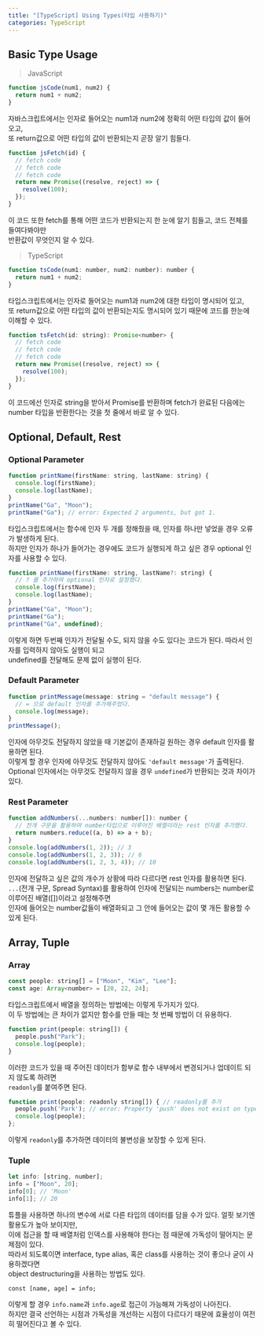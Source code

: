 ```yaml
---
title: "[TypeScript] Using Types(타입 사용하기)"
categories: TypeScript
---
```


## Basic Type Usage

> JavaScript

```jsx
function jsCode(num1, num2) {
  return num1 + num2;
}
```

자바스크립트에서는 인자로 들어오는 num1과 num2에 정확히 어떤 타입의 값이 들어오고,  
또 return값으로 어떤 타입의 값이 반환되는지 곧장 알기 힘들다.

```jsx
function jsFetch(id) {
  // fetch code
  // fetch code
  // fetch code
  return new Promise((resolve, reject) => {
    resolve(100);
  });
}
```

이 코드 또한 fetch를 통해 어떤 코드가 반환되는지 한 눈에 알기 힘들고, 코드 전체를 들여다봐야만  
반환값이 무엇인지 알 수 있다.

> TypeScript

```jsx
function tsCode(num1: number, num2: number): number {
  return num1 + num2;
}
```

타입스크립트에서는 인자로 들어오는 num1과 num2에 대한 타입이 명시되어 있고,  
또 return값으로 어떤 타입의 값이 반환되는지도 명시되어 있기 때문에 코드를 한눈에 이해할 수 있다.

```jsx
function tsFetch(id: string): Promise<number> {
  // fetch code
  // fetch code
  // fetch code
  return new Promise((resolve, reject) => {
    resolve(100);
  });
}
```

이 코드에선 인자로 string을 받아서 Promise를 반환하며 fetch가 완료된 다음에는  
number 타입을 반환한다는 것을 첫 줄에서 바로 알 수 있다.

## Optional, Default, Rest

### Optional Parameter

```jsx
function printName(firstName: string, lastName: string) {
  console.log(firstName);
  console.log(lastName);
}
printName("Ga", "Moon");
printName("Ga"); // error: Expected 2 arguments, but got 1.
```

타입스크립트에서는 함수에 인자 두 개를 정해줬을 때, 인자를 하나만 넣었을 경우 오류가 발생하게 된다.  
하지만 인자가 하나가 들어가는 경우에도 코드가 실행되게 하고 싶은 경우 optional 인자를 사용할 수 있다.

```jsx
function printName(firstName: string, lastName?: string) {
  // ? 를 추가하여 optional 인자로 설정했다.
  console.log(firstName);
  console.log(lastName);
}
printName("Ga", "Moon");
printName("Ga");
printName("Ga", undefined);
```

이렇게 하면 두번째 인자가 전달될 수도, 되지 않을 수도 있다는 코드가 된다. 따라서 인자를 입력하지 않아도 실행이 되고  
undefined를 전달해도 문제 없이 실행이 된다.

### Default Parameter

```jsx
function printMessage(message: string = "default message") {
  // = 으로 default 인자를 추가해주었다.
  console.log(message);
}
printMessage();
```

인자에 아무것도 전달하지 않았을 때 기본값이 존재하길 원하는 경우 default 인자를 활용하면 된다.  
이렇게 할 경우 인자에 아무것도 전달하지 않아도 `'default message'`가 출력된다.  
Optional 인자에서는 아무것도 전달하지 않을 경우 `undefined`가 반환되는 것과 차이가 있다.

### Rest Parameter

```jsx
function addNumbers(...numbers: number[]): number {
  // 전개 구문을 활용하여 number타입으로 이루어진 배열이라는 rest 인자를 추가했다.
  return numbers.reduce((a, b) => a + b);
}
console.log(addNumbers(1, 2)); // 3
console.log(addNumbers(1, 2, 3)); // 6
console.log(addNumbers(1, 2, 3, 4)); // 10
```

인자에 전달하고 싶은 값의 개수가 상황에 따라 다르다면 rest 인자를 활용하면 된다.  
`...`(전개 구문, Spread Syntax)를 활용하여 인자에 전달되는 numbers는 number로 이루어진 배열([])이라고 설정해주면  
인자에 들어오는 number값들이 배열화되고 그 안에 들어오는 값이 몇 개든 활용할 수 있게 된다.

## Array, Tuple

### Array

```jsx
const people: string[] = ["Moon", "Kim", "Lee"];
const age: Array<number> = [20, 22, 24];
```

타입스크립트에서 배열을 정의하는 방법에는 이렇게 두가지가 있다.  
이 두 방법에는 큰 차이가 없지만 함수를 만들 때는 첫 번째 방법이 더 유용하다.

```jsx
function print(people: string[]) {
  people.push("Park");
  console.log(people);
}
```

이러한 코드가 있을 때 주어진 데이터가 함부로 함수 내부에서 변경되거나 업데이트 되지 않도록 하려면  
`readonly`를 붙여주면 된다.

```jsx
function print(people: readonly string[]) { // readonly를 추가
  people.push('Park'); // error: Property 'push' does not exist on type 'readonly string[]'.
  console.log(people);
};
```

이렇게 `readonly`를 추가하면 데이터의 불변성을 보장할 수 있게 된다.

### Tuple

```jsx
let info: [string, number];
info = ["Moon", 20];
info[0]; // 'Moon'
info[1]; // 20
```

튜플을 사용하면 하나의 변수에 서로 다른 타입의 데이터를 담을 수가 있다. 얼핏 보기엔 활용도가 높아 보이지만,  
이에 접근을 할 때 배열처럼 인덱스를 사용해야 한다는 점 때문에 가독성이 떨어지는 문제점이 있다.  
따라서 되도록이면 interface, type alias, 혹은 class를 사용하는 것이 좋으나 굳이 사용하겠다면  
object destructuring을 사용하는 방법도 있다.

```
const [name, age] = info;
```

이렇게 할 경우 `info.name`과 `info.age`로 접근이 가능해져 가독성이 나아진다.  
하지만 결국 선언하는 시점과 가독성을 개선하는 시점이 다르다기 때문에 효율성이 여전히 떨어진다고 볼 수 있다.
